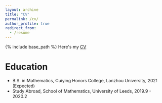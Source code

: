 ```yaml
---
layout: archive
title: "CV"
permalink: /cv/
author_profile: true
redirect_from:
  - /resume
---
```


{% include base_path %}
Here's my [CV](/files/Kuan_Yang_CV.pdf)

Education
======
* B.S. in Mathematics, Cuiying Honors College, Lanzhou University, 2021 (Expected)
* Study Abroad, School of Mathematics, University of Leeds, 2019.9 - 2020.2


